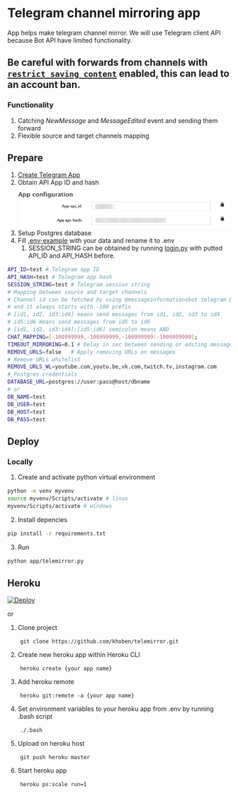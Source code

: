 # Telegram channel mirroring app 

App helps make telegram channel mirror. We will use Telegram client API because Bot API have limited functionality. 

## Be careful with forwards from channels with [`restrict saving content`](https://telegram.org/blog/protected-content-delete-by-date-and-more) enabled, this can lead to an account ban.

### Functionality
1. Catching *NewMessage* and *MessageEdited* event and sending them forward
2. Flexible source and target channels mapping

## Prepare
1. [Create Telegram App](https://my.telegram.org/apps)
2. Obtain API App ID and hash
![Telegram API Credentials](/images/telegramapp.png)
3. Setup Postgres database
4. Fill [.env-example](.env-example) with your data and rename it to .env 
    1. SESSION_STRING can be obtained by running [login.py](login.py) with putted API_ID and API_HASH before.

```bash
API_ID=test # Telegram app ID
API_HASH=test # Telegram app hash
SESSION_STRING=test # Telegram session string
# Mapping between source and target channels
# Channel id can be fetched by using @messageinformationsbot telegram bot
# and it always starts with -100 prefix
# [id1, id2, id3:id4] means send messages from id1, id2, id3 to id4
# id5:id6 means send messages from id5 to id6
# [id1, id2, id3:id4];[id5:id6] semicolon means AND
CHAT_MAPPING=[-100999999,-100999999,-100999999:-1009999999];
TIMEOUT_MIRRORING=0.1 # Delay in sec between sending or editing messages
REMOVE_URLS=false   # Apply removing URLs on messages
# Remove URLs whitelist
REMOVE_URLS_WL=youtube.com,youtu.be,vk.com,twitch.tv,instagram.com
# Postgres credentials
DATABASE_URL=postgres://user:pass@host/dbname
# or
DB_NAME=test
DB_USER=test
DB_HOST=test
DB_PASS=test
```

## Deploy
### Locally
1. Create and activate python virtual environment
```bash
python -m venv myvenv
source myvenv/Scripts/activate # linux
myvenv/Scripts/activate # windows
```
2. Install depencies
```bash
pip install -r requirements.txt
```
3. Run
```bash
python app/telemirror.py
```

## Heroku
[![Deploy](https://www.herokucdn.com/deploy/button.svg)](https://heroku.com/deploy?template=https://github.com/khoben/telemirror)

or

1. Clone project
```
    git clone https://github.com/khoben/telemirror.git
```
2. Create new heroku app within Heroku CLI
```
    heroku create {your app name}
```
3. Add heroku remote
```
    heroku git:remote -a {your app name}
```
4. Set environment variables to your heroku app from .env by running .bash script
```
    ./.bash
```

5. Upload on heroku host
```
    git push heroku master
```

6. Start heroku app
```
    heroku ps:scale run=1
```